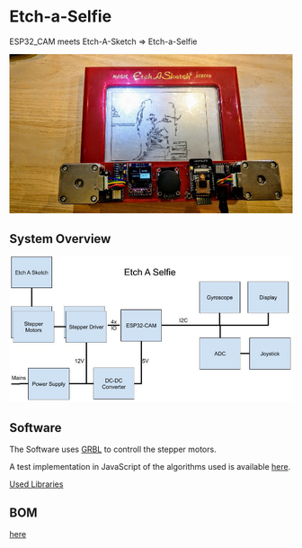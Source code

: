 # Etch-a-Selfie
ESP32_CAM meets Etch-A-Sketch => Etch-a-Selfie

![result](images/result.jpg)



## System Overview

![system](images/system.jpg)

## Software

The Software uses [GRBL](https://github.com/bdring/Grbl_Esp32) to controll the stepper motors.

A test implementation in JavaScript of the algorithms used is available [here](https://etch-a-selfie.im-pro.at/).

[Used Libraries](Sketch/ReadMe.md)

## BOM

[here](PCB/BOM.md)



